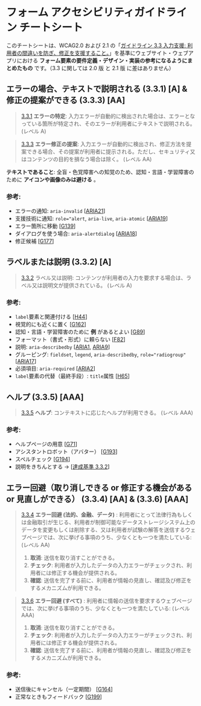 # フォーム アクセシビリティガイドライン チートシート

このチートシートは、WCAG2.0 および 2.1 の「[ガイドライン 3.3 入力支援: 利用者の間違いを防ぎ、修正を支援すること。](https://waic.jp/docs/WCAG20/Overview.html#minimize-error)」を基準にウェブサイト・ウェブアプリにおける **フォーム要素の要件定義・デザイン・実装の参考になるようにまとめたもの** です。（3.3 に関しては 2.0 版 と 2.1 版 に差はありません）

## エラーの場合、テキストで説明される (3.3.1) [A] &amp; 修正の提案ができる (3.3.3) [AA]

> [3.3.1](http://waic.jp/docs/UNDERSTANDING-WCAG20/minimize-error-identified.html) **エラーの特定**: 入力エラーが自動的に検出された場合は、エラーとなっている箇所が特定され、そのエラーが利用者にテキストで説明される。 (レベル A)

> [3.3.3](http://waic.jp/docs/UNDERSTANDING-WCAG20/minimize-error-suggestions.html) **エラー修正の提案**: 入力エラーが自動的に検出され、修正方法を提案できる場合、その提案が利用者に提示される。ただし、セキュリティ又はコンテンツの目的を損なう場合は除く。 (レベル AA)

**テキストであること**: 全盲・色覚障害への知覚のため、認知・言語・学習障害のために **アイコンや画像のみは避ける** 。

### 参考:

- エラーの通知: `aria-invalid` [[ARIA21](https://waic.jp/docs/WCAG-TECHS/ARIA21.html)]
- 支援技術に通知: `role="alert`, `aria-live`, `aria-atomic` [[ARIA19](https://waic.jp/docs/WCAG-TECHS/ARIA19.html)]
- エラー箇所に移動 [[G139](https://waic.jp/docs/WCAG-TECHS/G139.html)]
- ダイアログを使う場合: `aria-alertdialog` [[ARIA18](https://waic.jp/docs/WCAG-TECHS/ARIA18.html)]
- 修正候補 [[G177](https://waic.jp/docs/WCAG-TECHS/G177.html)]

## ラベルまたは説明 (3.3.2) [A]

> [3.3.2](http://waic.jp/docs/UNDERSTANDING-WCAG20/minimize-error-cues.html) ラベル又は説明: コンテンツが利用者の入力を要求する場合は、ラベル又は説明文が提供されている。 (レベル A)

### 参考:

- `label`要素と関連付ける [[H44](https://waic.jp/docs/WCAG-TECHS/H44.html)]
- 視覚的にも近くに置く [[G162](https://waic.jp/docs/WCAG-TECHS/G162.html)]
- 認知・言語・学習障害のために **例** があるとよい [[G89](https://waic.jp/docs/WCAG-TECHS/G89.html)]
- フォーマット（書式・形式）に頼らない [[F82](https://waic.jp/docs/WCAG-TECHS/F82.html)]
- 説明: `aria-describedby` [[ARIA1](https://waic.jp/docs/WCAG-TECHS/ARIA1.html), [ARIA9](https://waic.jp/docs/WCAG-TECHS/ARIA9.html)]
- グルーピング: `fieldset`, `legend`, `aria-describedby`, `role="radiogroup"` [[ARIA17](https://waic.jp/docs/WCAG-TECHS/ARIA17.html)]
- 必須項目: `aria-required` [[ARIA2](https://waic.jp/docs/WCAG-TECHS/ARIA2.html)]
- `label`要素の代替（最終手段）: `title`属性 [[H65](https://waic.jp/docs/WCAG-TECHS/H65.html)]

## ヘルプ (3.3.5) [AAA]

> [3.3.5](http://waic.jp/docs/UNDERSTANDING-WCAG20/minimize-error-context-help.html) **ヘルプ**: コンテキストに応じたヘルプが利用できる。 (レベル AAA)

### 参考:

- ヘルプページの用意 [[G71](https://waic.jp/docs/WCAG-TECHS/G71.html)]
- アシスタントロボット（アバター） [[G193](https://waic.jp/docs/WCAG-TECHS/G193.html)]
- スペルチェック [[G194](https://waic.jp/docs/WCAG-TECHS/G194.html)]
- 説明をきちんとする → [[達成基準 3.3.2](http://waic.jp/docs/UNDERSTANDING-WCAG20/minimize-error-cues.html)]

## エラー回避（取り消しできる or 修正する機会がある or 見直しができる） (3.3.4) [AA] &amp; (3.3.6) [AAA]

> [3.3.4](http://waic.jp/docs/UNDERSTANDING-WCAG20/minimize-error-reversible.html) **エラー回避 (法的、金融、データ)** : 利用者にとって法律行為もしくは金融取引が生じる、利用者が制御可能なデータストレージシステム上のデータを変更もしくは削除する、又は利用者が試験の解答を送信するウェブページでは、次に挙げる事項のうち、少なくとも一つを満たしている: (レベル AA)
>
> 1. **取消**: 送信を取り消すことができる。
> 2. **チェック**: 利用者が入力したデータの入力エラーがチェックされ、利用者には修正する機会が提供される。
> 3. **確認**: 送信を完了する前に、利用者が情報の見直し、確認及び修正をするメカニズムが利用できる。

> [3.3.6](http://waic.jp/docs/UNDERSTANDING-WCAG20/minimize-error-reversible-all.html) **エラー回避 (すべて)** : 利用者に情報の送信を要求するウェブページでは、次に挙げる事項のうち、少なくとも一つを満たしている: (レベル AAA)
>
> 1. **取消**: 送信を取り消すことができる。
> 2. **チェック**: 利用者が入力したデータの入力エラーがチェックされ、利用者には修正する機会が提供される。
> 3. **確認**: 送信を完了する前に、利用者が情報の見直し、確認及び修正をするメカニズムが利用できる。

### 参考:

- 送信後にキャンセル（一定期間） [[G164](https://waic.jp/docs/WCAG-TECHS/G164.html)]
- 正常なときもフィードバック [[G199](https://waic.jp/docs/WCAG-TECHS/G199.html)]
